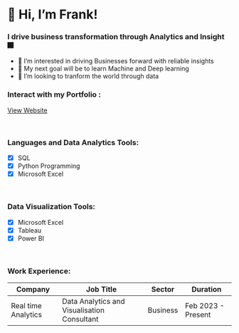# 👋 Hi, I’m Frank!

### I drive business transformation through Analytics and Insight 🎆

- 👀 I’m interested in driving Businesses forward with reliable insights
- 🥅 My next goal will be to learn Machine and Deep learning
- 💞️ I’m looking to tranform the world through data

### Interact with my Portfolio :
[View Website](https://frank-analyst.github.io/FrankTheDataProfessional.github.io/index.html)

<br />

### Languages and Data Analytics Tools:
- [x] SQL
- [x] Python Programming
- [x] Microsoft Excel

<br />

### Data Visualization Tools:
- [x] Microsoft Excel
- [x] Tableau
- [x] Power BI

<br />

### Work Experience:

| Company                       | Job Title                                          | Sector     |Duration            |
| ------------------------------| ---------------------------------------------------|------------|--------------------|
| Real time Analytics           | Data Analytics and Visualisation Consultant        | Business   |Feb 2023 - Present  |
